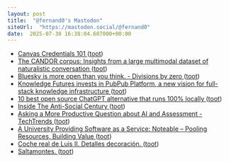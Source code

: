 ```yaml
---
layout: post
title:  "@fernand0's Mastodon"
siteUrl:  "https://mastodon.social/@fernand0"
date:  2025-07-30 16:38:04.607000+00:00
---
```

*  [Canvas Credentials 101 ](https://www.instructure.com/resources/videos/canvas-credentials-10) ([toot](https://mastodon.social/@fernand0/114943163407070607))
*  [The CANDOR corpus: Insights from a large multimodal dataset of naturalistic conversation   ](https://www.science.org/doi/10.1126/sciadv.adf3197) ([toot](https://mastodon.social/@fernand0/114942849114885437))
*  [Bluesky is more open than you think. - Divisions by zero ](https://lemmy.dbzer0.com/post/4733528) ([toot](https://mastodon.social/@fernand0/114942586502418129))
*  [Knowledge Futures invests in PubPub Platform, a new vision for full-stack knowledge infrastructure ](https://www.knowledgefutures.org/updates/pubpub-platform) ([toot](https://mastodon.social/@fernand0/114942018537534828))
*  [10 best open source ChatGPT alternative that runs 100% locally ](https://dev.to/therealmrmumba/10-best-open-source-chatgpt-alternative-that-runs-100-locally-jd) ([toot](https://mastodon.social/@fernand0/114941677596900019))
*  [Inside The Anti-Social Century ](https://bigthinkmedia.substack.com/p/inside-the-anti-social-centur) ([toot](https://mastodon.social/@fernand0/114941495823413657))
*  [Asking a More Productive Question about AI and Assessment - TechTrends ](https://link.springer.com/article/10.1007/s11528-025-01118-) ([toot](https://mastodon.social/@fernand0/114941295025222767))
*  [A University Providing Software as a Service: Noteable – Pooling Resources, Building Value ](https://opentextbc.ca/sertcasestudies/chapter/noteable) ([toot](https://mastodon.social/@fernand0/114939518515701133))
*  [Coche real de Luis II. Detalles decoración. ](https://www.flickr.com/photos/fernand0/54653464807) ([toot](https://mastodon.social/@fernand0/114937715311134161))
*  [Saltamontes. ](https://avecesunafoto.wordpress.com/2025/07/29/saltamontes-3) ([toot](https://mastodon.social/@fernand0/114937694673658488))
